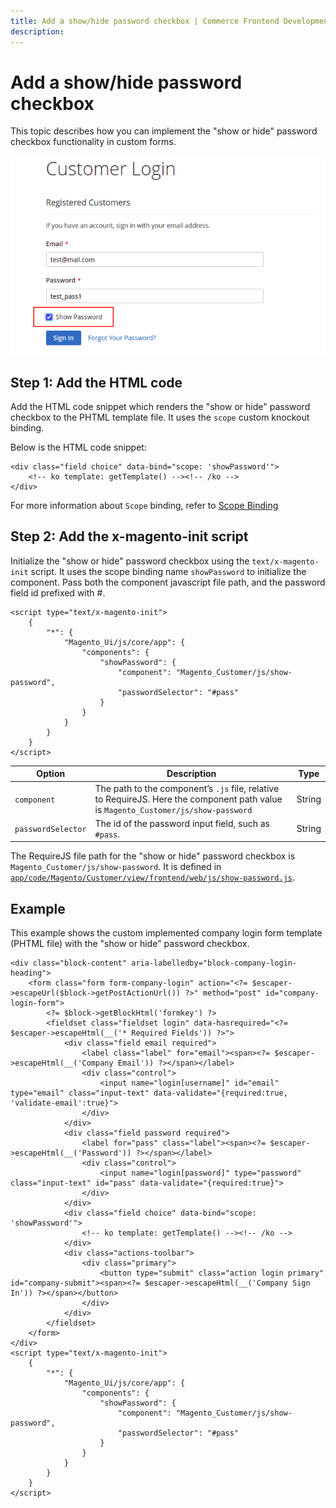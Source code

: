 ```yaml
---
title: Add a show/hide password checkbox | Commerce Frontend Development
description:
---
```


# Add a show/hide password checkbox

This topic describes how you can implement the "show or hide" password checkbox functionality in custom forms.

![Show or Hide Password Checkbox](../../_images/ui-components/show-or-hide-password-checkbox-v2.1.png)

## Step 1: Add the HTML code

Add the HTML code snippet which renders the "show or hide" password checkbox to the PHTML template file. It uses the `scope` custom knockout binding.

Below is the HTML code snippet:

```phtml
<div class="field choice" data-bind="scope: 'showPassword'">
    <!-- ko template: getTemplate() --><!-- /ko -->
</div>
```

For more information about `Scope` binding, refer to [Scope Binding](../concepts/knockout-bindings.md#scope)

## Step 2: Add the x-magento-init script

Initialize the "show or hide" password checkbox using the `text/x-magento-init` script. It uses the scope binding name `showPassword` to initialize the component. Pass both the component javascript file path, and the password field id prefixed with #.

```phtml
<script type="text/x-magento-init">
    {
        "*": {
            "Magento_Ui/js/core/app": {
                "components": {
                    "showPassword": {
                        "component": "Magento_Customer/js/show-password",
                        "passwordSelector": "#pass"
                    }
                }
            }
        }
    }
</script>
```

|Option|Description|Type|
|--- |--- |--- |
|`component`|The path to the component’s `.js` file, relative to RequireJS. Here the component path value is `Magento_Customer/js/show-password`|String|
|`passwordSelector`|The id of the password input field, such as `#pass`.|String|

The RequireJS file path for the "show or hide" password checkbox is `Magento_Customer/js/show-password`. It is defined in [`app/code/Magento/Customer/view/frontend/web/js/show-password.js`][show-password].

## Example

This example shows the custom implemented company login form template (PHTML file) with the "show or hide" password checkbox.

```phtml
<div class="block-content" aria-labelledby="block-company-login-heading">
    <form class="form form-company-login" action="<?= $escaper->escapeUrl($block->getPostActionUrl()) ?>" method="post" id="company-login-form">
        <?= $block->getBlockHtml('formkey') ?>
        <fieldset class="fieldset login" data-hasrequired="<?= $escaper->escapeHtml(__('* Required Fields')) ?>">
            <div class="field email required">
                <label class="label" for="email"><span><?= $escaper->escapeHtml(__('Company Email')) ?></span></label>
                <div class="control">
                    <input name="login[username]" id="email" type="email" class="input-text" data-validate="{required:true, 'validate-email':true}">
                </div>
            </div>
            <div class="field password required">
                <label for="pass" class="label"><span><?= $escaper->escapeHtml(__('Password')) ?></span></label>
                <div class="control">
                    <input name="login[password]" type="password" class="input-text" id="pass" data-validate="{required:true}">
                </div>
            </div>
            <div class="field choice" data-bind="scope: 'showPassword'">
                <!-- ko template: getTemplate() --><!-- /ko -->
            </div>
            <div class="actions-toolbar">
                <div class="primary">
                    <button type="submit" class="action login primary" id="company-submit"><span><?= $escaper->escapeHtml(__('Company Sign In')) ?></span></button>
                </div>
            </div>
        </fieldset>
    </form>
</div>
<script type="text/x-magento-init">
    {
        "*": {
            "Magento_Ui/js/core/app": {
                "components": {
                    "showPassword": {
                        "component": "Magento_Customer/js/show-password",
                        "passwordSelector": "#pass"
                    }
                }
            }
        }
    }
</script>
```

[show-password]: https://github.com/magento/magento2/blob/2.4/app/code/Magento/Customer/view/frontend/web/js/show-password.js
